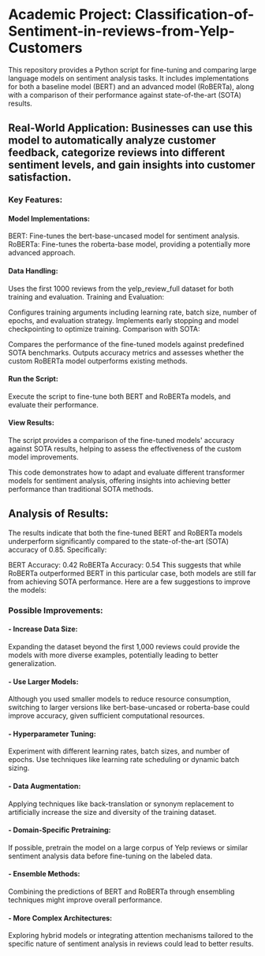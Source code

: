 # Academic Project: Classification-of-Sentiment-in-reviews-from-Yelp-Customers

This repository provides a Python script for fine-tuning and comparing large language models on sentiment analysis tasks. It includes implementations for both a baseline model (BERT) and an advanced model (RoBERTa), along with a comparison of their performance against state-of-the-art (SOTA) results.

## Real-World Application: Businesses can use this model to automatically analyze customer feedback, categorize reviews into different sentiment levels, and gain insights into customer satisfaction.

### Key Features:
#### Model Implementations:

BERT: Fine-tunes the bert-base-uncased model for sentiment analysis.
RoBERTa: Fine-tunes the roberta-base model, providing a potentially more advanced approach.

#### Data Handling:

Uses the first 1000 reviews from the yelp_review_full dataset for both training and evaluation.
Training and Evaluation:

Configures training arguments including learning rate, batch size, number of epochs, and evaluation strategy.
Implements early stopping and model checkpointing to optimize training.
Comparison with SOTA:

Compares the performance of the fine-tuned models against predefined SOTA benchmarks.
Outputs accuracy metrics and assesses whether the custom RoBERTa model outperforms existing methods.

#### Run the Script:
Execute the script to fine-tune both BERT and RoBERTa models, and evaluate their performance.

#### View Results:
The script provides a comparison of the fine-tuned models' accuracy against SOTA results, helping to assess the effectiveness of the custom model improvements.

This code demonstrates how to adapt and evaluate different transformer models for sentiment analysis, offering insights into achieving better performance than traditional SOTA methods.

## Analysis of Results:

The results indicate that both the fine-tuned BERT and RoBERTa models underperform significantly compared to the state-of-the-art (SOTA) accuracy of 0.85. Specifically:

BERT Accuracy: 0.42
RoBERTa Accuracy: 0.54
This suggests that while RoBERTa outperformed BERT in this particular case, both models are still far from achieving SOTA performance. Here are a few suggestions to improve the models:

### Possible Improvements:
#### - Increase Data Size:

Expanding the dataset beyond the first 1,000 reviews could provide the models with more diverse examples, potentially leading to better generalization.

#### - Use Larger Models:

Although you used smaller models to reduce resource consumption, switching to larger versions like bert-base-uncased or roberta-base could improve accuracy, given sufficient computational resources.

#### - Hyperparameter Tuning:

Experiment with different learning rates, batch sizes, and number of epochs.
Use techniques like learning rate scheduling or dynamic batch sizing.

#### - Data Augmentation:

Applying techniques like back-translation or synonym replacement to artificially increase the size and diversity of the training dataset.

#### - Domain-Specific Pretraining:

If possible, pretrain the model on a large corpus of Yelp reviews or similar sentiment analysis data before fine-tuning on the labeled data.

#### - Ensemble Methods:

Combining the predictions of BERT and RoBERTa through ensembling techniques might improve overall performance.

#### - More Complex Architectures:

Exploring hybrid models or integrating attention mechanisms tailored to the specific nature of sentiment analysis in reviews could lead to better results.
